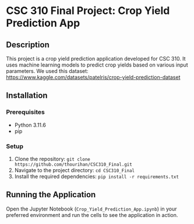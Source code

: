 # CSC 310 Final Project: Crop Yield Prediction App

## Description
This project is a crop yield prediction application developed for CSC 310. It uses machine learning models to predict crop yields based on various input parameters. We used this dataset: https://www.kaggle.com/datasets/patelris/crop-yield-prediction-dataset

## Installation

### Prerequisites
- Python 3.11.6
- pip

### Setup
1. Clone the repository: `git clone https://github.com/thourihan/CSC310_Final.git`
2. Navigate to the project directory: `cd CSC310_Final`
3. Install the required dependencies: `pip install -r requirements.txt`

## Running the Application
Open the Jupyter Notebook (`Crop_Yield_Prediction_App.ipynb`) in your preferred environment and run the cells to see the application in action.
